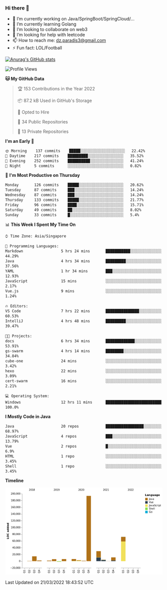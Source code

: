 ### Hi there 👋

- 🔭 I’m currently working on Java/SpringBoot/SpringCloud/...
- 🌱 I’m currently learning Golang
- 👯 I’m looking to collaborate on web3
- 🤔 I’m looking for help with leetcode
- 📫 How to reach me: dz.paradis3@gmail.com
- ⚡ Fun fact: LOL/Football

[![Anurag's GitHub stats](https://github-readme-stats.vercel.app/api?username=xiumu2017&show_icons=true&theme=radical)](https://github.com/anuraghazra/github-readme-stats)

<!--
**xiumu2017/xiumu2017** is a ✨ _special_ ✨ repository because its `README.md` (this file) appears on your GitHub profile.

Here are some ideas to get you started:

- 🔭 I’m currently working on ...
- 🌱 I’m currently learning ...
- 👯 I’m looking to collaborate on ...
- 🤔 I’m looking for help with ...
- 💬 Ask me about ...
- 📫 How to reach me: ...
- 😄 Pronouns: ...
- ⚡ Fun fact: ...
-->

<!--START_SECTION:waka-->
![Profile Views](http://img.shields.io/badge/Profile%20Views-0-blue)

**🐱 My GitHub Data** 

> 🏆 153 Contributions in the Year 2022
 > 
> 📦 87.2 kB Used in GitHub's Storage 
 > 
> 💼 Opted to Hire
 > 
> 📜 34 Public Repositories 
 > 
> 🔑 13 Private Repositories  
 > 
**I'm an Early 🐤** 

```text
🌞 Morning    137 commits    █████░░░░░░░░░░░░░░░░░░░░   22.42% 
🌆 Daytime    217 commits    █████████░░░░░░░░░░░░░░░░   35.52% 
🌃 Evening    252 commits    ██████████░░░░░░░░░░░░░░░   41.24% 
🌙 Night      5 commits      ░░░░░░░░░░░░░░░░░░░░░░░░░   0.82%

```
📅 **I'm Most Productive on Thursday** 

```text
Monday       126 commits    █████░░░░░░░░░░░░░░░░░░░░   20.62% 
Tuesday      87 commits     ███░░░░░░░░░░░░░░░░░░░░░░   14.24% 
Wednesday    87 commits     ███░░░░░░░░░░░░░░░░░░░░░░   14.24% 
Thursday     133 commits    █████░░░░░░░░░░░░░░░░░░░░   21.77% 
Friday       96 commits     ████░░░░░░░░░░░░░░░░░░░░░   15.71% 
Saturday     49 commits     ██░░░░░░░░░░░░░░░░░░░░░░░   8.02% 
Sunday       33 commits     █░░░░░░░░░░░░░░░░░░░░░░░░   5.4%

```


📊 **This Week I Spent My Time On** 

```text
⌚︎ Time Zone: Asia/Singapore

💬 Programming Languages: 
Markdown                 5 hrs 24 mins       ███████████░░░░░░░░░░░░░░   44.29% 
Java                     4 hrs 34 mins       █████████░░░░░░░░░░░░░░░░   37.56% 
YAML                     1 hr 34 mins        ███░░░░░░░░░░░░░░░░░░░░░░   12.93% 
JavaScript               15 mins             ░░░░░░░░░░░░░░░░░░░░░░░░░   2.17% 
Vue.js                   9 mins              ░░░░░░░░░░░░░░░░░░░░░░░░░   1.24%

🔥 Editors: 
VS Code                  7 hrs 22 mins       ███████████████░░░░░░░░░░   60.53% 
IntelliJ                 4 hrs 48 mins       █████████░░░░░░░░░░░░░░░░   39.47%

🐱‍💻 Projects: 
docs                     6 hrs 34 mins       █████████████░░░░░░░░░░░░   53.91% 
gs-swarm                 4 hrs 14 mins       ████████░░░░░░░░░░░░░░░░░   34.84% 
cube-one                 24 mins             ░░░░░░░░░░░░░░░░░░░░░░░░░   3.42% 
hexo                     22 mins             ░░░░░░░░░░░░░░░░░░░░░░░░░   3.09% 
cert-swarm               16 mins             ░░░░░░░░░░░░░░░░░░░░░░░░░   2.21%

💻 Operating System: 
Windows                  12 hrs 11 mins      █████████████████████████   100.0%

```

**I Mostly Code in Java** 

```text
Java                     20 repos            █████████████████░░░░░░░░   68.97% 
JavaScript               4 repos             ███░░░░░░░░░░░░░░░░░░░░░░   13.79% 
Vue                      2 repos             █░░░░░░░░░░░░░░░░░░░░░░░░   6.9% 
HTML                     1 repo              ░░░░░░░░░░░░░░░░░░░░░░░░░   3.45% 
Shell                    1 repo              ░░░░░░░░░░░░░░░░░░░░░░░░░   3.45%

```


**Timeline**

![Chart not found](https://raw.githubusercontent.com/xiumu2017/xiumu2017/main/charts/bar_graph.png) 


 Last Updated on 21/03/2022 18:43:52 UTC
<!--END_SECTION:waka-->
